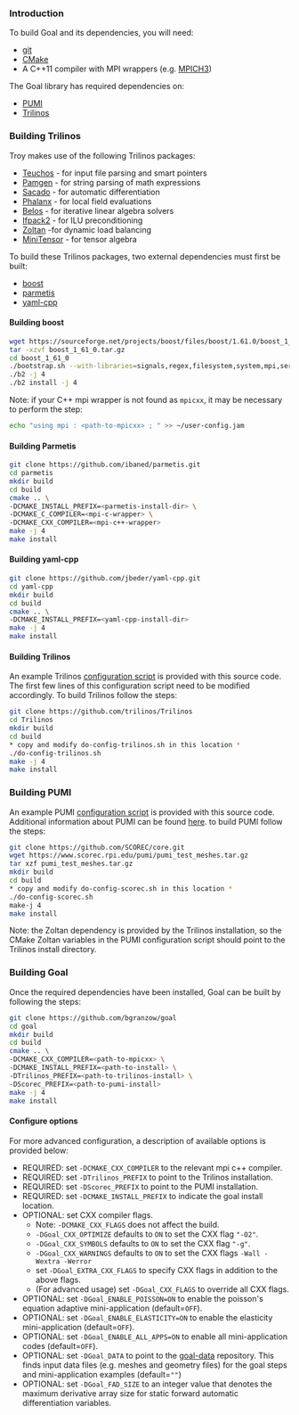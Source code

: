 ### Introduction

To build Goal and its dependencies, you will need:
- [git][0]
- [CMake][1]
- A C++11 compiler with MPI wrappers (e.g. [MPICH3][2])

The Goal library has required dependencies on:
- [PUMI][3]
- [Trilinos][4]

### Building Trilinos

Troy makes use of the following Trilinos packages:
- [Teuchos][5] - for input file parsing and smart pointers
- [Pamgen][6] - for string parsing of math expressions
- [Sacado][7] - for automatic differentiation
- [Phalanx][8] - for local field evaluations
- [Belos][9] - for iterative linear algebra solvers
- [Ifpack2][10] - for ILU preconditioning
- [Zoltan][11] -for dynamic load balancing
- [MiniTensor][12] - for tensor algebra

To build these Trilinos packages, two external
dependencies must first be built:
- [boost][13]
- [parmetis][14]
- [yaml-cpp][15]

#### Building boost

```bash
wget https://sourceforge.net/projects/boost/files/boost/1.61.0/boost_1_61_0.tar.gz/download
tar -xzvf boost_1_61_0.tar.gz
cd boost_1_61_0
./bootstrap.sh --with-libraries=signals,regex,filesystem,system,mpi,serialization,thread,program_options,exception --prefix=<path-to-boost-install>
./b2 -j 4
./b2 install -j 4
```

Note: if your C++ mpi wrapper is not found as `mpicxx`, it may
be necessary to perform the step:

```bash
echo "using mpi : <path-to-mpicxx> ; " >> ~/user-config.jam
```

#### Building Parmetis

```bash
git clone https://github.com/ibaned/parmetis.git
cd parmetis
mkdir build
cd build
cmake .. \
-DCMAKE_INSTALL_PREFIX=<parmetis-install-dir> \
-DCMAKE_C_COMPILER=<mpi-c-wrapper> \
-DCMAKE_CXX_COMPILER=<mpi-c++-wrapper>
make -j 4
make install
```

#### Building yaml-cpp

```bash
git clone https://github.com/jbeder/yaml-cpp.git
cd yaml-cpp
mkdir build
cd build
cmake .. \
-DCMAKE_INSTALL_PREFIX=<yaml-cpp-install-dir>
make -j 4
make install
```

#### Building Trilinos

An example Trilinos [configuration script][16] is
provided with this source code. The first few lines
of this configuration script need to be modified
accordingly. To build Trilinos follow the steps:

```bash
git clone https://github.com/trilinos/Trilinos
cd Trilinos
mkdir build
cd build
* copy and modify do-config-trilinos.sh in this location *
./do-config-trilinos.sh
make -j 4
make install
```

### Building PUMI

An example PUMI [configuration script][17] is
provided with this source code. Additional information
about PUMI can be found [here][18]. to build PUMI
follow the steps:

```bash
git clone https://github.com/SCOREC/core.git
wget https://www.scorec.rpi.edu/pumi/pumi_test_meshes.tar.gz
tar xzf pumi_test_meshes.tar.gz
mkdir build
cd build
* copy and modify do-config-scorec.sh in this location *
./do-config-scorec.sh
make-j 4
make install
```

Note: the Zoltan dependency is provided by the
Trilinos installation, so the CMake Zoltan variables
in the PUMI configuration script should point to the
Trilinos install directory.

### Building Goal

Once the required dependencies have been installed,
Goal can be built by following the steps:

```bash
git clone https://github.com/bgranzow/goal
cd goal
mkdir build
cd build
cmake .. \
-DCMAKE_CXX_COMPILER=<path-to-mpicxx> \
-DCMAKE_INSTALL_PREFIX=<path-to-install> \
-DTrilinos_PREFIX=<path-to-trilinos-install> \
-DScorec_PREFIX=<path-to-pumi-install>
make -j 4
make install
```

#### Configure options

For more advanced configuration, a description of
available options is provided below:

* REQUIRED: set `-DCMAKE_CXX_COMPILER` to the relevant mpi c++ compiler.
* REQUIRED: set `-DTrilinos_PREFIX` to point to the Trilinos installation.
* REQUIRED: set `-DScorec_PREFIX` to point to the PUMI installation.
* REQUIRED: set `-DCMAKE_INSTALL_PREFIX` to indicate the goal install location.
* OPTIONAL: set CXX compiler flags.
  * Note: `-DCMAKE_CXX_FLAGS` does not affect the build.
  * `-DGoal_CXX_OPTIMIZE` defaults to `ON` to set the CXX flag `"-O2"`.
  * `-DGoal_CXX_SYMBOLS` defaults to `ON` to set the CXX flag `"-g"`.
  * `-DGoal_CXX_WARNINGS` defaults to `ON` to set the CXX flags
  `-Wall -Wextra -Werror`
  * set `-DGoal_EXTRA_CXX_FLAGS` to specify CXX flags in addition
  to the above flags.
  * (For advanced usage) set `-DGoal_CXX_FLAGS` to override all CXX flags.
* OPTIONAL: set `-DGoal_ENABLE_POISSON=ON` to enable the poisson's equation
adaptive mini-application (default=`OFF`).
* OPTIONAL: set `-DGoal_ENABLE_ELASTICITY=ON` to enable the elasticity
mini-application (default=`OFF`).
* OPTIONAL: set `-DGoal_ENABLE_ALL_APPS=ON` to enable all mini-application
codes (default=`OFF`).
* OPTIONAL: set `-DGoal_DATA` to point to the [goal-data][19] repository.
This finds input data files (e.g. meshes and geometry files) for the
goal steps and mini-application examples (default=`""`)
* OPTIONAL: set `-DGoal_FAD_SIZE` to an integer value that denotes the
maximum derivative array size for static forward automatic differentiation
variables.

[0]:https://git-scm.com
[1]:https://cmake.org
[2]:https://www.mpich.org
[3]:https://github.com/scorec/core
[4]:https://github.com/trilinos/Trilinos
[5]:https://trilinos.org/packages/teuchos
[6]:https://trilinos.org/packages/pamgen
[7]:https://trilinos.org/packages/sacado
[8]:https://trilinos.org/packages/phalanx
[9]:https://trilinos.org/packages/belos
[10]:https://trilinos.org/packages/ifpack2
[11]:https://trilinos.org/packages/zoltan
[12]:https://github.com/trilinos/Trilinos/tree/master/packages/minitensor
[13]:http://www.boost.org
[14]:http://glaros.dtc.umn.edu/gkhome/metis/parmetis/overview
[15]:https://github.com/jbeder/yaml-cpp
[16]:https://github.com/bgranzow/goal/blob/master/aux/do-config-trilinos.sh
[17]:https://github.com/bgranzow/goal/blob/master/aux/do-config-scorec.sh
[18]:https://github.com/SCOREC/core/wiki/General-Build-instructions
[19]:https://github.com/bgranzow/goal-data
